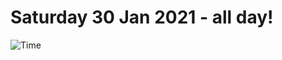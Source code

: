 # Saturday 30 Jan 2021 - all day!
![Time](https://github.com/rich-ctm/today/workflows/Time/badge.svg)
